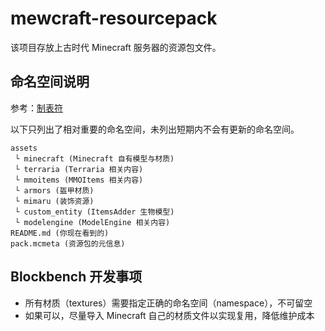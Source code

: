 # mewcraft-resourcepack

该项目存放上古时代 Minecraft 服务器的资源包文件。

## 命名空间说明

参考：[制表符](https://www.fuhaoku.net/zhibiao.html)

以下只列出了相对重要的命名空间，未列出短期内不会有更新的命名空间。

```
assets
 └ minecraft (Minecraft 自有模型与材质)
 └ terraria (Terraria 相关内容)
 └ mmoitems (MMOItems 相关内容)
 └ armors (盔甲材质)
 └ mimaru (装饰资源)
 └ custom_entity (ItemsAdder 生物模型)
 └ modelengine (ModelEngine 相关内容)
README.md (你现在看到的)
pack.mcmeta (资源包的元信息)
```

## Blockbench 开发事项

- 所有材质（textures）需要指定正确的命名空间（namespace），不可留空
- 如果可以，尽量导入 Minecraft 自己的材质文件以实现复用，降低维护成本